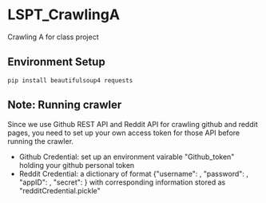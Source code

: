 # LSPT_CrawlingA
Crawling A for class project

## Environment Setup
`pip install beautifulsoup4 requests`

## Note: Running crawler
Since we use Github REST API and Reddit API for crawling github and reddit pages, you need to set up your own access token for those API before running the crawler.
* Github Credential: set up an environment vairable "Github_token" holding your github personal token
* Reddit Credential: a dictionary of format {"username": , "password": , "appID": , "secret": } with corresponding information stored as "redditCredential.pickle"
